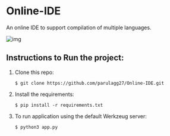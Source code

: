 # Online-IDE
An online IDE to support compilation of multiple languages.

![img](https://github.com/parulagg27/Online-IDE/blob/master/screenshot-IDE.png)

## Instructions to Run the project:

1. Clone this repo:

	`$ git clone https://github.com/parulagg27/Online-IDE.git`

2. Install the requirements:

	`$ pip install -r requirements.txt`

3. To run application using the default Werkzeug server:

	`$ python3 app.py`
